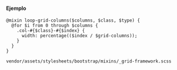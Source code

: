 #### Ejemplo

```
@mixin loop-grid-columns($columns, $class, $type) {
  @for $i from 0 through $columns {
    .col-#{$class}-#{$index} {
      width: percentage(($index / $grid-columns));
    }
  }
}
```
```vendor/assets/stylesheets/bootstrap/mixins/_grid-framework.scss```
